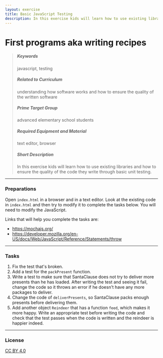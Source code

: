 ```yaml
---
layout: exercise
title: Basic JavaScript Testing
description: In this exercise kids will learn how to use existing libraries and how to ensure the quality of the code they write through basic unit testing.
---
```


# First programs aka writing recipes

> ##### Keywords
>
> javascript, testing
>
>
>##### Related to Curriculum
>
> understanding how software works
> and how to ensure the quality of the written software
>
>
>##### Prime Target Group
>
> advanced elementary school students
>
>
>##### Required Equipment and Material
>
> text editor, browser
>
>
>##### Short Description
>
> In this exercise kids will learn how to use existing libraries and how to ensure the quality of the code they write through basic unit testing.
>

---

### Preparations

Open `index.html` in a browser and in a text editor. Look at the existing code in `index.html` and then try to modify it to complete the tasks below. You will need to modify the JavaScript.

Links that will help you complete the tasks are:

* <https://mochajs.org/>
* <https://developer.mozilla.org/en-US/docs/Web/JavaScript/Reference/Statements/throw>

---

### Tasks

1. Fix the test that's broken.
2. Add a test for the `packPresent` function.
3. Write a test to make sure that SantaClause does not try to deliver more presents than he has loaded. After writing the test and seeing it fail, change the code so it throws an error if he doesn't have any more packages to deliver.
4. Change the code of `deliverPresents`, so SantaClause packs enough presents before delivering them.
5. Add another object `Reindeer` that has a function `feed`, which makes it more happy. Write an appropriate test before writing the code and check that the test passes when the code is written and the reindeer is happier indeed.

---

### License

[CC BY 4.0](https://creativecommons.org/licenses/by/4.0/)
